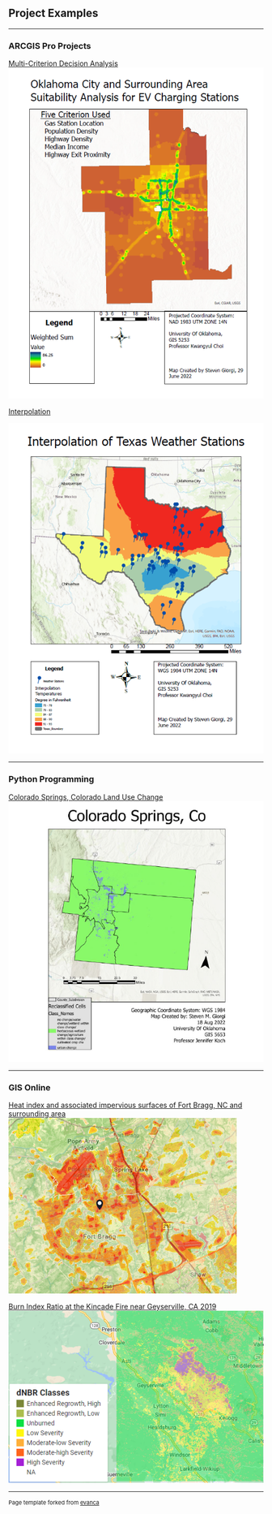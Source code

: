 ## Project Examples

---

### ARCGIS Pro Projects

[Multi-Criterion Decision Analysis](/pdf/SGiorgi_GIS5253_Lab4.pdf)
<img src="images/4.PNG?raw=true"/>


[Interpolation](/pdf/Interpolation1.pdf)

<img src="images/5.PNG?raw=true"/>

---

### Python Programming
[Colorado Springs, Colorado Land Use Change](/pdf/SGiorgi_GIS5653_Project.pdf)
<img src="images/6.PNG?raw=true"/>

---

### GIS Online
[Heat index and associated impervious surfaces of Fort Bragg, NC and surrounding area](https://uok.maps.arcgis.com/home/item.html?id=7044bd37602840a78c8af003bb9577c7)
<img src="images/bragg.PNG?raw=true"/>

[Burn Index Ratio at the Kincade Fire near Geyserville, CA 2019](https://SteveGio.users.earthengine.app/view/burn-index)
<img src="images/kincade.PNG?raw=true"/>

---
<p style="font-size:11px">Page template forked from <a href="https://github.com/evanca/quick-portfolio">evanca</a></p>
<!-- Remove above link if you don't want to attibute -->
